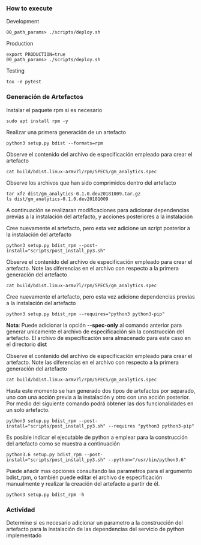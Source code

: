 ### How to execute

Development
```
00_path_params> ./scripts/deploy.sh
```

Production
```
export PRODUCTION=true
00_path_params> ./scripts/deploy.sh
```

Testing
```
tox -e pytest
```

### Generación de Artefactos

Instalar el paquete rpm si es necesario
```
sudo apt install rpm -y
```

Realizar una primera generación de un artefacto
```
python3 setup.py bdist --formats=rpm
```

Observe el contenido del archivo de especificación empleado para crear el artefacto
```
cat build/bdist.linux-armv7l/rpm/SPECS/gm_analytics.spec
```

Observe los archivos que han sido comprimidos dentro del artefacto
```
tar xfz dist/gm_analytics-0.1.0.dev20181009.tar.gz
ls dist/gm_analytics-0.1.0.dev20181009
```

A continuación se realizaran modificaciones para adicionar dependencias previas
a la instalación del artefacto, y acciones posteriores a la instalación

Cree nuevamente el artefacto, pero esta vez adicione un script posterior a la instalación del artefacto
```
python3 setup.py bdist_rpm --post-install="scripts/post_install_py3.sh"
```

Observe el contenido del archivo de especificación empleado para crear el artefacto. Note las diferencias en el archivo
con respecto a la primera generación del artefacto
```
cat build/bdist.linux-armv7l/rpm/SPECS/gm_analytics.spec
```

Cree nuevamente el artefacto, pero esta vez adicione dependencias previas a la instalación del artefacto
```
python3 setup.py bdist_rpm --requires="python3 python3-pip"
```

**Nota**: Puede adicionar la opción __--spec-only__ al comando anterior para generar unicamente el archivo de especificación sin la construcción del
artefacto. El archivo de especificación sera almacenado para este caso en el directorio **dist**

Observe el contenido del archivo de especificación empleado para crear el artefacto. Note las diferencias en el archivo
con respecto a la primera generación del artefacto
```
cat build/bdist.linux-armv7l/rpm/SPECS/gm_analytics.spec
```

Hasta este momento se han generado dos tipos de artefactos por separado, uno con una acción previa a la instalación y otro con una acción posterior.
Por medio del siguiente comando podrá obtener las dos funcionalidades en un solo artefacto.
```
python3 setup.py bdist_rpm --post-install="scripts/post_install_py3.sh" --requires "python3 python3-pip"
```

Es posible indicar el ejecutable de python a emplear para la construcción del artefacto como se muestra
a continuación
```
python3.6 setup.py bdist_rpm --post-install="scripts/post_install_py3.sh" --python="/usr/bin/python3.6"
```

Puede añadir mas opciones consultando las parametros para el argumento bdist_rpm, o también puede editar el archivo de especificación manualmente y
realizar la creación del artefacto a partir de él.
```
python3 setup.py bdist_rpm -h
```

### Actividad
Determine si es necesario adicionar un parametro a la construcción del artefacto para la instalación de las dependencias del servicio de python implementado